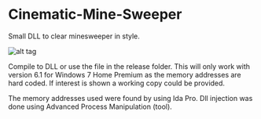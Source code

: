 # Cinematic-Mine-Sweeper
Small DLL to clear minesweeper in style.

![alt tag](http://i.imgur.com/VBUx4Wm.gif)

Compile to DLL or use the file in the release folder. This will only work with version 6.1 for Windows 7 Home Premium as
the memory addresses are hard coded. If interest is shown a working copy could be provided.

The memory addresses used were found by using Ida Pro. Dll injection was done using Advanced Process Manipulation (tool).
